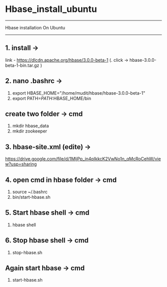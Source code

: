 # Hbase_install_ubuntu
*************************************************
Hbase installation On Ubuntu
*************************************************

## 1. install ->

link - https://dlcdn.apache.org/hbase/3.0.0-beta-1          (. click -> hbase-3.0.0-beta-1-bin.tar.gz )


## 2. nano .bashrc -> 
1. export HBASE_HOME="/home/mudit/hbase/hbase-3.0.0-beta-1"                       
2. export PATH=$PATH:$HBASE_HOME/bin

## create two folder -> cmd
1. mkdir hbase_data
2. mkdir zookeeper
   
## 3. hbase-site.xml (edite) -> 

https://drive.google.com/file/d/1MljPp_in4pIkkcK2VwNo1n_qMcRoCehW/view?usp=sharing


## 4. open cmd in hbase folder ->  cmd
1. source ~/.bashrc
2. bin/start-hbase.sh

## 5. Start hbase shell -> cmd
1. hbase shell

## 6. Stop hbase shell -> cmd
1. stop-hbase.sh

## Again start hbase -> cmd
1. start-hbase.sh
